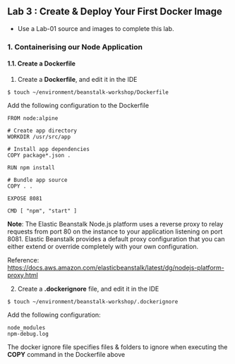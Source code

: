 ## Lab 3 : Create & Deploy Your First Docker Image

- Use a Lab-01 source and images to complete this lab.

### 1. Containerising our Node Application

#### 1.1. Create a Dockerfile

1.  Create a **Dockerfile**, and edit it in the IDE

```
$ touch ~/environment/beanstalk-workshop/Dockerfile
```

Add the following configuration to the Dockerfile

```
FROM node:alpine

# Create app directory
WORKDIR /usr/src/app

# Install app dependencies
COPY package*.json .

RUN npm install

# Bundle app source
COPY . .

EXPOSE 8081

CMD [ "npm", "start" ]
```

**Note**: The Elastic Beanstalk Node.js platform uses a reverse proxy to relay requests from port 80 on the instance to your application listening on port 8081. Elastic Beanstalk provides a default proxy configuration that you can either extend or override completely with your own configuration.

Reference: https://docs.aws.amazon.com/elasticbeanstalk/latest/dg/nodejs-platform-proxy.html

2.  Create a **.dockerignore** file, and edit it in the IDE

```
$ touch ~/environment/beanstalk-workshop/.dockerignore
```

Add the following configuration:

```
node_modules
npm-debug.log
```

The docker ignore file specifies files & folders to ignore when executing the **COPY** command in the Dockerfile above
